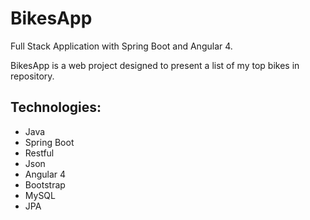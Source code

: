 # BikesApp
Full Stack Application with Spring Boot and Angular 4.

BikesApp is a web project designed to present a list of my top bikes in repository.

## Technologies:

- Java
- Spring Boot
- Restful
- Json
- Angular 4
- Bootstrap
- MySQL
- JPA

